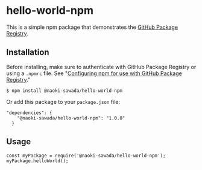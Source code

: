 # hello-world-npm

This is a simple npm package that demonstrates the [GitHub Package Registry](https://github.com/features/package-registry).

## Installation

Before installing, make sure to authenticate with GitHub Package Registry or using a `.npmrc` file. See "[Configuring npm for use with GitHub Package Registry](https://help.github.com/en/articles/configuring-npm-for-use-with-github-package-registry#authenticating-to-github-package-registry)."

`$ npm install @naoki-sawada/hello-world-npm`

Or add this package to your `package.json` file:

```
"dependencies": {
    "@naoki-sawada/hello-world-npm": "1.0.0"
  }
```

## Usage

```
const myPackage = require('@naoki-sawada/hello-world-npm');
myPackage.helloWorld();
```
